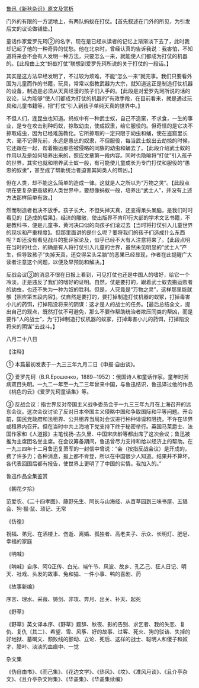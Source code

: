 [鲁迅《新秋杂识》原文及赏析](https://www.vrrw.net/wx/8173.html)

门外的有限的一方泥地上，有两队蚂蚁在打仗。【首先叙述在门外的所见，为引发后文的议论做铺垫。】

童话作家爱罗先珂②的名字，现在是已经从读者的记忆上渐渐淡下去了，此时我却记起了他的一种奇异的忧愁。他在北京时，曾经认真的告诉我说：我害怕，不知道将来会不会有人发明一种方法，只要怎么一来，就能使人们都成为打仗的机器的。【此段由上文“蚂蚁打仗”联想到爱罗先珂所说的关于打仗的一段话。】

其实是这方法早经发明了，不过较为烦难，不能“怎么一来”就完事。我们只要看外国为儿童而作的书籍，玩具，常常以指教武器为大宗，就知道这正是制造打仗机器的设备，制造是必须从天真烂漫的孩子们入手的。【此段是对爱罗先珂所说的话的议论，认为能够“使人们都成为打仗的机器的”有效手段，在目前看来，就是通过玩具和儿童书籍等，把“打仗”引入到孩子单纯天真的世界中。】



不但人们，连昆虫也知道。蚂蚁中有一种武士蚁，自己不造窠，不求食，一生的事业，是专在攻击别种蚂蚁，掠取幼虫，使成奴隶，给它服役的。但奇怪的是它决不掠取成虫，因为已经难施教化。它所掠取的一定只限于幼虫和蛹，使在盗窟里长大，毫不记得先前，永远是愚忠的奴隶，不但服役，每当武士蚁出去劫掠的时候，它还跟在一起，帮着搬运那些被侵略的同族的幼虫和蛹去了。【此段介绍武士蚁的作用以及是如何培养出来的，照应文章第一段内容。同时也隐喻将“打仗”引入孩子的世界，其实也就和培养武士蚁一般，有可能使儿童成长为专门打仗和服役的“愚忠的奴隶”，甚至成了帮助统治者迫害其同类人的帮凶。】

但在人类，却不能这么简单的造成一律。这就是人之所以为“万物之灵”。【此段点明在更复杂更高级的人类世界中，要想像蚂蚁一般，培养出“武士人”，并没有上述方法那样简单有效。】

然而制造者也决不放手。孩子长大，不但失掉天真，还变得呆头呆脑，是我们时时看见的【造成的后果】。经济的雕敝，使出版界不肯印行大部的学术文艺书籍，不是教科书，便是儿童书，黄河决口似的向孩子们滚过去【当时将打仗引入儿童世界的现状和严重程度】。但那里面讲的是什么呢？要将我们的孩子们造成什么东西呢？却还没有看见战斗的批评家论及，似乎已经不大有人注意将来了。【此段点明在当时的社会，的确是有人将打仗引入儿童的世界，虽然未见明显的“武士人”产生，但导致孩子“失掉天真，还变得呆头呆脑”的恶果已经显现，作者在此提醒广大读者注意这个问题，以便及早预防和解决。】

反战会议③的消息不很在日报上看到，可见打仗也还是中国人的嗜好，给它一个冷淡，正是违反了我们的嗜好的证明。自然，仗是要打的，跟着武士蚁去搬运败者的幼虫，也还不失为一种为奴的胜利。但是，人究竟是“万物之灵”，这样那里能就够【照应第五段内容】。仗自然是要打的，要打掉制造打仗机器的蚁冢，打掉毒害小儿的药饵，打掉陷没将来的阴谋：这才是人的战士的任务。【最后总结全文，提出自己的观点，既然打仗不可避免，那么不要作帮助统治者欺压同类的帮凶，而是要作“人的战士”，为“打掉制造打仗机器的蚁冢，打掉毒害小儿的药饵，打掉陷没将来的阴谋”去战斗。】

八月二十八日





【注释】

① 本篇最初发表于一九三三年九月二日《申报·自由谈》。

② 爱罗先珂（В.Я.Ерошенко，1889─1952）：俄国诗人和童话作家。童年时因病双目失明。一九二一年至一九二三年曾来中国，与鲁迅结识，鲁迅译过他的作品《桃色的云》《爱罗先珂童话集》等。

③ 反战会议：指世界反对帝国主义战争委员会于一九三三年九月在上海召开的远东会议。这次会议讨论了反对日本帝国主义侵略中国和争取国际和平等问题。开会前，国民党政府和法租界、公共租界当局对会议进行种种诽谤和阻挠，不许在华界或租界内召开。但在当时中共上海地下党支持下终于秘密举行。英国马莱爵士、法国作家和《人道报》主笔伐扬-古久里、中国宋庆龄等都出席了这次会议；鲁迅被推为主席团名誉主席。在会议筹备期间，鲁迅曾尽力支持和给以经济上的帮助。在一九三四年十二月鲁迅复萧军的一封信中曾说：“会（按指反战会议）是开成的，费了许多力；各种消息，报上都不肯登，所以在中国很少人知道。结果并不算坏，各代表回国后都有报告，使世界上更明了了中国的实情。我加入的。”

鲁迅作品全集鉴赏

《朝花夕拾》

范爱农、《二十四孝图》、藤野先生、阿长与山海经、从百草园到三味书屋、五猖会、狗·猫·鼠、琐记、无常

《仿徨》

祝福、弟兄、在酒楼上、伤逝、离婚、孤独者、高老夫子、示众、长明灯、肥皂、幸福的家庭

《呐喊》

《呐喊》自序、阿Q正传、白光、端午节、风波、故乡、孔乙己、狂人日记、明天、社戏、头发的故事、兔和猫、一件小事、鸭的喜剧、药

《故事新编》

序言、理水、采薇、铸剑、非攻、奔月、出关、补天、起死

《野草》

《野草》英文译本序、《野草》题辞、秋夜、影的告别、求乞者、我的失恋、复仇、复仇〔其二〕、希望、雪、风筝、好的故事、过客、死火、狗的驳诘、失掉的好地狱、墓碣文、颓败线的颤动、立论、死后、这样的战士、聪明人和傻子和奴才、腊叶、淡淡的血痕中、一觉

杂文集

《伪自由书》、《而己集》、《花边文学》、《热风》、《坟》、《准风月谈》、《且介亭杂文》、《且介亭杂文附集》、《华盖集》、《华盖集续编》

